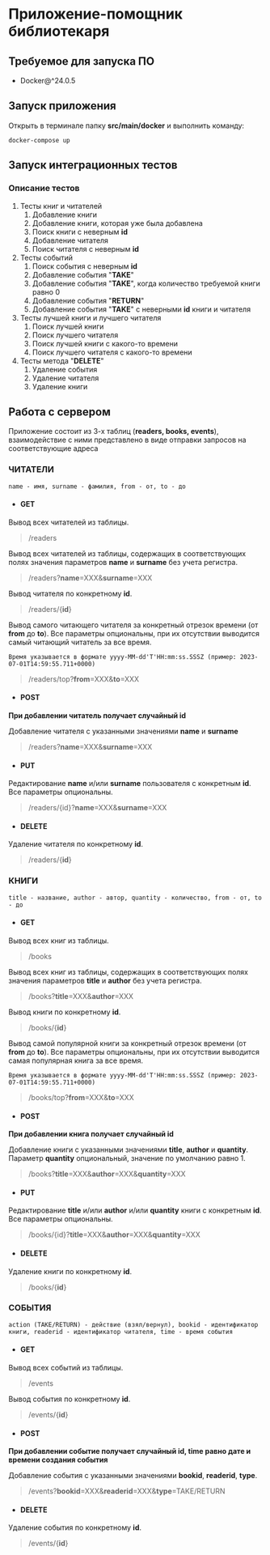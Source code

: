 # Приложение-помощник библиотекаря
## Требуемое для запуска ПО
* Docker@^24.0.5

## Запуск приложения

Открыть в терминале папку **src/main/docker** и выполнить команду:
```
docker-compose up 
```


## Запуск интеграционных тестов

### Описание тестов
1. Тесты книг и читателей
   1. Добавление книги
   2. Добавление книги, которая уже была добавлена
   3. Поиск книги с неверным **id**
   4. Добавление читателя
   5. Поиск читателя с неверным **id**
2. Тесты событий
   1. Поиск события с неверным **id**
   2. Добавление события "**TAKE**"
   3. Добавление события "**TAKE**", когда количество требуемой книги равно 0
   4. Добавление события "**RETURN**"
   5. Добавление события "**TAKE**" с неверными **id** книги и читателя
3. Тесты лучшей книги и лучшего читателя
   1. Поиск лучшей книги
   2. Поиск лучшего читателя
   3. Поиск лучшей книги с какого-то времени
   4. Поиск лучшего читателя с какого-то времени
4. Тесты метода "**DELETE**"
   1. Удаление события
   2. Удаление читателя
   3. Удаление книги

    
## Работа с сервером
Приложение состоит из 3-х таблиц (**readers, books, events**), взаимодействие с ними представлено в виде отправки запросов на соответствующие адреса

### ЧИТАТЕЛИ
`name - имя, surname - фамилия, from - от, to - до`


* #### GET

Вывод всех читателей из таблицы.

> /readers

Вывод всех читателей из таблицы, содержащих в соответствующих полях значения параметров **name** и **surname** без учета регистра.

> /readers?**name**=XXX&**surname**=XXX

Вывод читателя по конкретному **id**.

> /readers/{**id**}

Вывод самого читающего читателя за конкретный отрезок времени (от **from** до **to**). Все параметры опциональны, при их отсутствии выводится самый читающий читатель за все время.

`Время указывается в формате yyyy-MM-dd'T'HH:mm:ss.SSSZ (пример: 2023-07-01T14:59:55.711+0000)`
> /readers/top?**from**=XXX&**to**=XXX


* #### POST

**При добавлении читатель получает случайный id**

Добавление читателя с указанными значениями **name** и **surname**

> /readers?**name**=XXX&**surname**=XXX


* #### PUT

Редактирование **name** и/или **surname** пользователя с конкретным **id**. Все параметры опциональны.

> /readers/{id}?**name**=XXX&**surname**=XXX


* #### DELETE

Удаление читателя по конкретному **id**.

> /readers/{**id**}



### КНИГИ
`title - название, author - автор, quantity - количество, from - от, to - до`


* #### GET

Вывод всех книг из таблицы.

> /books

Вывод всех книг из таблицы, содержащих в соответствующих полях значения параметров **title** и **author** без учета регистра.

> /books?**title**=XXX&**author**=XXX

Вывод книги по конкретному **id**.

> /books/{**id**}

Вывод самой популярной книги за конкретный отрезок времени (от **from** до **to**). Все параметры опциональны, при их отсутствии выводится самая популярная книга за все время.

`Время указывается в формате yyyy-MM-dd'T'HH:mm:ss.SSSZ (пример: 2023-07-01T14:59:55.711+0000)`

> /books/top?**from**=XXX&**to**=XXX


* #### POST

**При добавлении книга получает случайный id**

Добавление книги с указанными значениями **title**, **author** и **quantity**. Параметр **quantity** опциональный, значение по умолчанию равно 1.

> /books?**title**=XXX&**author**=XXX&**quantity**=XXX


* #### PUT

Редактирование **title** и/или **author** и/или **quantity** книги с конкретным **id**. Все параметры опциональны.

> /books/{id}?**title**=XXX&**author**=XXX&**quantity**=XXX



* #### DELETE

Удаление книги по конкретному **id**.

> /books/{**id**}


### СОБЫТИЯ
`action (TAKE/RETURN) - действие (взял/вернул), bookid - идентификатор книги, readerid - идентификатор читателя, time - время события`

* #### GET

Вывод всех событий из таблицы.

> /events


Вывод события по конкретному **id**.

> /events/{**id**}


* #### POST

**При добавлении событие получает случайный id, time равно дате и времени создания события**

Добавление события с указанными значениями **bookid**, **readerid**, **type**. 

> /events?**bookid**=XXX&**readerid**=XXX&**type**=TAKE/RETURN


* #### DELETE

Удаление события по конкретному **id**.

> /events/{**id**}




